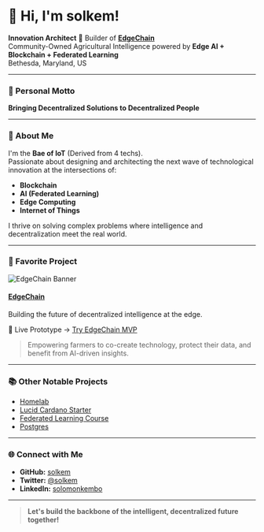 # 👋 Hi, I'm solkem!

**Innovation Architect** 
🌱 Builder of **[EdgeChain](https://github.com/solkem/edgechain-agricultural-ai)**  
Community-Owned Agricultural Intelligence powered by **Edge AI + Blockchain + Federated Learning**  
Bethesda, Maryland, US

---

### 🚀 Personal Motto
**Bringing Decentralized Solutions to Decentralized People**

---

### 🧠 About Me

I'm the **Bae of IoT** (Derived from 4 techs).  
Passionate about designing and architecting the next wave of technological innovation at the intersections of:

- **Blockchain**
- **AI (Federated Learning)**
- **Edge Computing**
- **Internet of Things**

I thrive on solving complex problems where intelligence and decentralization meet the real world.

---

### 🌟 Favorite Project
![EdgeChain Banner](https://github.com/solkem/edgechain-agricultural-ai/blob/main/docs/images/edgechain_banner.png)
#### [EdgeChain](https://github.com/solkem/edgechain-agricultural-ai)
Building the future of decentralized intelligence at the edge.



🚀 Live Prototype → [Try EdgeChain MVP](https://solkem.github.io/edgechain-agricultural-ai/)

> Empowering farmers to co-create technology, protect their data, and benefit from AI-driven insights.

---

### 📚 Other Notable Projects

- [Homelab](https://github.com/solkem/homelab)
- [Lucid Cardano Starter](https://github.com/solkem/lucid-cardano-starter)
- [Federated Learning Course](https://github.com/solkem/Federated-Learning-Course)
- [Postgres](https://github.com/solkem/Postgres)

---

### 🌐 Connect with Me

- **GitHub:** [solkem](https://github.com/solkem)
- **Twitter:** [@solkem](https://twitter.com/solkem)
- **LinkedIn:** [solomonkembo](https://www.linkedin.com/in/solomonkembo)

---

> **Let's build the backbone of the intelligent, decentralized future together!**
